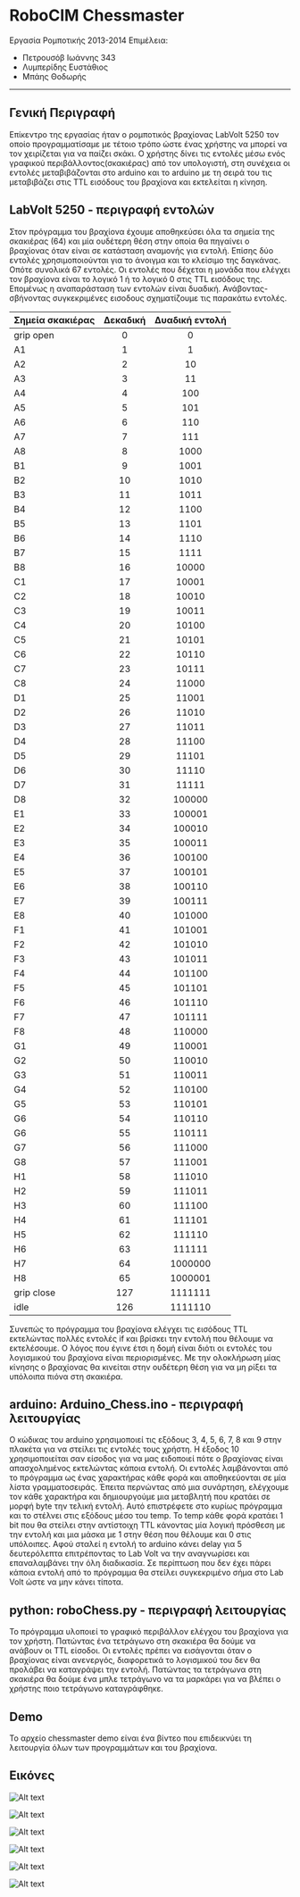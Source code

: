 # RoboCIM Chessmaster #
Εργασία Ρομποτικής 2013-2014
Επιμέλεια:

 - Πετρουσόβ Ιωάννης 343
 - Λυμπερίδης Ευστάθιος
 - Μπάης Θοδωρής
 
-------------------------------------------

## Γενική Περιγραφή ##
Επίκεντρο της εργασίας ήταν ο ρομποτικός βραχίονας LabVolt 5250 τον οποίο προγραμματίσαμε με τέτοιο τρόπο ώστε ένας χρήστης να μπορεί να τον χειρίζεται για να παίζει σκάκι. Ο χρήστης δίνει τις εντολές μέσω ενός γραφικού περιβάλλοντος(σκακιέρας) από τον υπολογιστή, στη συνέχεια οι εντολές μεταβιβάζονται στο arduino και το arduino με τη σειρά του τις μεταβιβάζει στις TTL εισόδους του βραχίονα και εκτελείται η κίνηση.

## LabVolt 5250 - περιγραφή εντολών ##
Στον πρόγραμμα του βραχίονα έχουμε αποθηκεύσει όλα τα σημεία της σκακιέρας (64) και μία ουδέτερη θέση στην οποία θα πηγαίνει ο βραχίονας όταν είναι σε κατάσταση αναμονής για εντολή. Επίσης δύο εντολές χρησιμοποιούνται για το άνοιγμα και το κλείσιμο της δαγκάνας. Οπότε συνολικά 67 εντολές. Οι εντολές που δέχεται η μονάδα που ελέγχει τον βραχίονα είναι το λογικό 1 ή το λογικό 0 στις TTL εισόδους της. Επομένως η αναπαράσταση των εντολών είναι δυαδική. Ανάβοντας-σβήνοντας συγκεκριμένες εισοδους σχηματίζουμε τις παρακάτω εντολές.

|Σημεία σκακιέρας | Δεκαδική | Δυαδική εντολή
| -------------   |:-------------:|:----------:|
|grip open |  0  |  0 |
| A1 |  1  |  1 |
| A2 |  2  |  10 |
| A3|  3  |  11 |
| A4|  4  |  100 |
| A5|  5  |  101 |
|  A6|  6  |  110 |
| A7|  7  |  111 |
|  A8|  8  |  1000 |
|  B1|  9  |  1001 |
|  B2|  10  |  1010 |
|  B3|  11  |  1011 |
|  B4|  12  |  1100 |
|  B5|  13  |  1101 |
|  B6|  14  |  1110 |
|  B7|  15  |  1111 |
|  B8|  16  |  10000 |
|  C1|  17  |  10001 |
|  C2|  18  |  10010 |
|  C3|  19  |  10011 |
|  C4|  20  |  10100 |
|  C5|  21  |  10101 |
|  C6|  22  |  10110 |
|  C7|  23  |  10111 |
|  C8|  24  |  11000 |
|  D1|  25  |  11001 |
|  D2|  26  |  11010 |
|  D3|  27  |  11011 |
|  D4|  28  |  11100 |
|  D5|  29  |  11101 |
|  D6|  30  |  11110 |
|  D7|  31  |  11111 |
|  D8|  32  |  100000 |
|  E1|  33  |  100001 |
|  E2|  34  |  100010 |
|  E3|  35  |  100011 |
|  E4|  36  |  100100 |
|  E5|  37  |  100101 |
|  E6|  38  |  100110 |
|  E7|  39  |  100111 |
|  E8|  40  |  101000 |
|  F1|  41  |  101001 |
|  F2|  42  |  101010 |
|  F3|  43  |  101011 |
|  F4|  44  |  101100 |
|  F5|  45  |  101101 |
|  F6|  46  |  101110 |
|  F7|  47  |  101111 |
|  F8|  48  |  110000 |
|  G1|  49  |  110001 |
|  G2|  50  |  110010 |
|  G3|  51  |  110011 |
|  G4|  52  |  110100 |
|  G5|  53  |  110101 |
|  G6|  54  |  110110 |
|  G6|  55  |  110111 |
| G7|  56  |  111000 |
|  G8|  57  |  111001 |
|  H1|  58  |  111010 |
|  H2|  59  |  111011 |
|  H3|  60  |  111100 |
|  H4|  61  |  111101 |
|  H5|  62  |  111110 |
|  H6|  63  |  111111 |
|  H7|  64  |  1000000 |
|  H8|  65  |  1000001 |
| grip close|  127  |  1111111 |
| idle| 126 | 1111110 |

Συνεπώς το πρόγραμμα του βραχίονα ελέγχει τις εισόδους TTL εκτελώντας πολλές εντολές if και βρίσκει την εντολή που θέλουμε να εκτελέσουμε. O λόγος που έγινε έτσι η δομή είναι διότι οι εντολές του λογισμικού του βραχίονα είναι περιορισμένες. Με την ολοκλήρωση μίας κίνησης ο βραχίονας θα κινείται στην ουδέτερη θέση για να μη ρίξει τα υπόλοιπα πιόνα στη σκακιέρα.

## arduino: Arduino_Chess.ino - περιγραφή λειτουργίας ##
Ο κώδικας του arduino χρησιμοποιεί τις εξόδους 3, 4, 5, 6, 7, 8 και 9 στην πλακέτα για να στείλει τις εντολές τους χρήστη. Η έξοδος 10 χρησιμοποιείται σαν είσοδος για να μας ειδοποιεί πότε ο βραχίονας είναι απασχολημένος εκτελώντας κάποια εντολή. Οι εντολές λαμβάνονται από το πρόγραμμα ως ένας χαρακτήρας κάθε φορά και αποθηκεύονται σε μία λίστα γραμματοσειράς. Έπειτα περνώντας από μια συνάρτηση, ελέγχουμε τον κάθε χαρακτήρα και δημιουργούμε μια μεταβλητή που κρατάει σε μορφή byte την τελική εντολή. Αυτό επιστρέφετε στο κυρίως πρόγραμμα και το στέλνει στις εξόδους μέσο του temp. Το temp κάθε φορά κρατάει 1 bit που θα στείλει στην αντίστοιχη TTL κάνοντας μία λογική πρόσθεση με την εντολή και μια μάσκα με 1 στην θέση που θέλουμε και 0 στις υπόλοιπες. Αφού σταλεί η εντολή το arduino κάνει delay για 5 δευτερόλεπτα επιτρέποντας το Lab Volt να την αναγνωρίσει και επαναλαμβάνει την όλη διαδικασία. Σε περίπτωση που δεν έχει πάρει κάποια εντολή από το πρόγραμμα θα στείλει συγκεκριμένο σήμα στο Lab Volt ώστε να μην κάνει τίποτα.

## python: roboChess.py  - περιγραφή λειτουργίας ##
Το πρόγραμμα υλοποιεί το γραφικό περιβάλλον ελέγχου του βραχίονα για τον χρήστη. Πατώντας ένα τετράγωνο στη σκακιέρα θα δούμε να ανάβουν οι TTL είσοδοι. Οι εντολές πρέπει να εισάγονται όταν ο βραχίονας είναι ανενεργός, διαφορετικά το λογισμικού του δεν θα προλάβει να καταγράψει την εντολή. Πατώντας τα τετράγωνα στη σκακιέρα θα δούμε ένα μπλε τετράγωνο να τα μαρκάρει για να βλέπει ο χρήστης ποιο τετράγωνο καταγράφθηκε.

## Demo ##
Το αρχείο chessmaster demo είναι ένα βίντεο που επιδεικνύει τη λειτουργία όλων των προγραμμάτων και του βραχίονα.

## Εικόνες ##
![Alt text](pictures/pic1.jpg)

![Alt text](pictures/schem.png)

![Alt text](pictures/ttl1.jpg)

![Alt text](pictures/ttl2.jpg)

![Alt text](pictures/ttl3.jpg)

![Alt text](pictures/ttl4.jpg)
